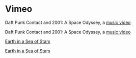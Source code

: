 # Vimeo

Daft Punk Contact and 2001: A Space Odyssey, a [music video](https://vimeo.com/67497652)

Daft Punk Contact and 2001: A Space Odyssey, a [music video](https://vimeo.com/67497652)

[Earth in a Sea of Stars ](https://vimeo.com/420599154)

[Earth in a Sea of Stars ](https://vimeo.com/420599154)





